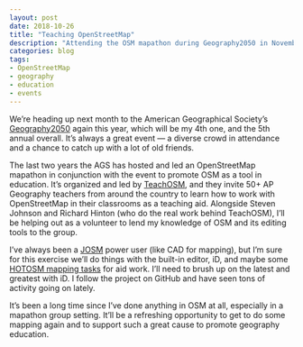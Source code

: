 ```yaml
---
layout: post
date: 2018-10-26
title: "Teaching OpenStreetMap"
description: "Attending the OSM mapathon during Geography2050 in November."
categories: blog
tags:
- OpenStreetMap
- geography
- education
- events
---
```


We’re heading up next month to the American Geographical Society’s [Geography2050](http://2018.geography2050.org/) again this year, which will be my 4th one, and the 5th annual overall. It’s always a great event — a diverse crowd in attendance and a chance to catch up with a lot of old friends.

The last two years the AGS has hosted and led an OpenStreetMap mapathon in conjunction with the event to promote OSM as a tool in education. It’s organized and led by [TeachOSM](http://teachosm.org/en/), and they invite 50+ AP Geography teachers from around the country to learn how to work with OpenStreetMap in their classrooms as a teaching aid. Alongside Steven Johnson and Richard Hinton (who do the real work behind TeachOSM), I’ll be helping out as a volunteer to lend my knowledge of OSM and its editing tools to the group.

I’ve always been a [JOSM](https://josm.openstreetmap.de/) power user (like CAD for mapping), but I’m sure for this exercise we’ll do things with the built-in editor, iD, and maybe some [HOTOSM mapping tasks](https://tasks.hotosm.org/) for aid work. I’ll need to brush up on the latest and greatest with iD. I follow the project on GitHub and have seen tons of activity going on lately.

It’s been a long time since I’ve done anything in OSM at all, especially in a mapathon group setting. It’ll be a refreshing opportunity to get to do some mapping again and to support such a great cause to promote geography education.